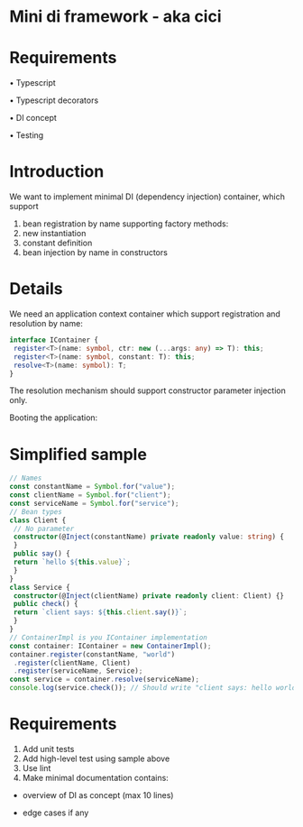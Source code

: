 # Mini di framework - aka cici
# Requirements
• Typescript

• Typescript decorators

• DI concept

• Testing

# Introduction
We want to implement minimal DI (dependency injection) container, which support
1. bean registration by name supporting factory methods:
1. new instantiation
2. constant definition
2. bean injection by name in constructors

# Details
We need an application context container which support registration and resolution by name:
```TYPESCRIPT
interface IContainer {
 register<T>(name: symbol, ctr: new (...args: any) => T): this;
 register<T>(name: symbol, constant: T): this;
 resolve<T>(name: symbol): T;
}
```
The resolution mechanism should support constructor parameter injection only.
  
  Booting the application:
  
# Simplified sample
```TYPESCRIPT
// Names
const constantName = Symbol.for("value");
const clientName = Symbol.for("client");
const serviceName = Symbol.for("service");
// Bean types
class Client {
 // No parameter
 constructor(@Inject(constantName) private readonly value: string) {
 }
 public say() {
 return `hello ${this.value}`;
 }
}
class Service {
 constructor(@Inject(clientName) private readonly client: Client) {}
 public check() {
 return `client says: ${this.client.say()}`;
 }
}
// ContainerImpl is you IContainer implementation
const container: IContainer = new ContainerImpl();
container.register(constantName, "world")
 .register(clientName, Client)
 .register(serviceName, Service);
const service = container.resolve(serviceName);
console.log(service.check()); // Should write "client says: hello world"
```

# Requirements
1. Add unit tests
2. Add high-level test using sample above
3. Use lint
4. Make minimal documentation contains:

* overview of DI as concept (max 10 lines)

* edge cases if any
